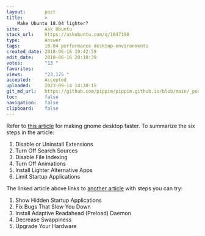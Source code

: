 ```yaml
---
layout:       post
title:        >
    Make Ubuntu 18.04 lighter?
site:         Ask Ubuntu
stack_url:    https://askubuntu.com/q/1047190
type:         Answer
tags:         18.04 performance desktop-environments
created_date: 2018-06-16 19:42:59
edit_date:    2018-06-16 20:18:39
votes:        "13 "
favorites:    
views:        "23,175 "
accepted:     Accepted
uploaded:     2023-09-14 14:30:15
git_md_url:   https://github.com/pippim/pippim.github.io/blob/main/_posts/2018/2018-06-16-Make-Ubuntu-18.04-lighter_.md
toc:          false
navigation:   false
clipboard:    false
---
```


Refer to [this article][1] for making gnome desktop faster. To summarize the six steps in the article:

1. Disable or Uninstall Extensions
2. Turn Off Search Sources
3. Disable File Indexing
4. Turn Off Animations
5. Install Lighter Alternative Apps
6. Limit Startup Applications

The linked article above links to [another article][2] with steps you can try:

1. Show Hidden Startup Applications
2. Fix Bugs That Slow You Down
3. Install Adaptive Readahead (Preload) Daemon
4. Decrease Swappiness
5. Upgrade Your Hardware


  [1]: https://www.makeuseof.com/tag/speed-up-gnome-desktop/
  [2]: https://www.makeuseof.com/tag/5-tweaks-can-use-speed-ubuntu-today/
